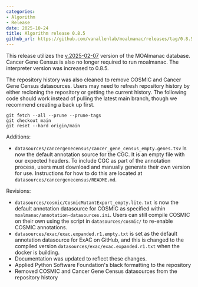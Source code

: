 ```yaml
---
categories: 
- Algorithm
- Release
date: 2025-10-24
title: Algorithm release 0.8.5
github_url: https://github.com/vanallenlab/moalmanac/releases/tag/0.8.5
---
```

This release utilizes the [v.2025-02-07](https://github.com/vanallenlab/moalmanac-db/releases) version of the MOAlmanac database. Cancer Gene Census is also no longer required to run moalmanac. The interpreter version was increased to 0.8.5.

The repository history was also cleaned to remove COSMIC and Cancer Gene Census datasources. Users may need to refresh repository history by either recloning the repository or getting the current history. The following code should work instead of pulling the latest main branch, though we recommend creating a back up first.
```
git fetch --all --prune --prune-tags
git checkout main
git reset --hard origin/main
```

Additions:
- `datasources/cancergenecensus/cancer_gene_census_empty.genes.tsv` is now the default annotation source for the CGC. It is an empty file with our expected headers. To include CGC as part of the annotation process, users must download and manually generate their own version for use. Instructions for how to do this are located at `datasources/cancergenecensus/README.md`.

Revisions:
- `datasources/cosmic/CosmicMutantExport_empty.lite.txt` is now the default annotation datasource for COSMIC as specified within `moalmanac/annotation-datasources.ini`. Users can still compile COSMIC on their own using the script in `datasources/cosmic/` to re-enable COSMIC annotations.
- `datasources/exac/exac.expanded.r1.empty.txt` is set as the default annotation datasource for ExAC on GitHub, and this is changed to the compiled version `datasources/exac/exac.expanded.r1.txt` when the docker is building.
- Documentation was updated to reflect these changes.
- Applied Python Software Foundation's black formatting to the repository
- Removed COSMIC and Cancer Gene Census datasources from the repository history
